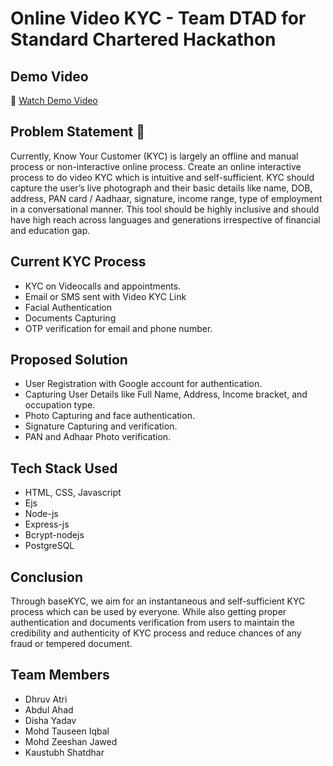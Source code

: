 # Online Video KYC - Team DTAD for Standard Chartered Hackathon

## Demo Video

🎥 [Watch Demo Video](https://github.com/dhruvatri/baseKYC/assets/139989297/ec102e19-9a7f-4f4c-ba83-67cc783e4c71)

## Problem Statement 📝
Currently, Know Your Customer (KYC) is largely an offline and manual process or non-interactive online process. Create an online interactive process to do video KYC which is intuitive and self-sufficient. KYC should capture the user’s live photograph and their basic details like name, DOB, address, PAN card / Aadhaar, signature, income range, type of employment in a conversational manner. This tool should be highly inclusive and should have high reach across languages and generations irrespective of financial and education gap.

## Current KYC Process
- KYC on Videocalls and appointments.
- Email or SMS sent with Video KYC Link
- Facial Authentication 
- Documents Capturing
- OTP verification for email and phone number.

## Proposed Solution
- User Registration with Google account for authentication.
- Capturing User Details like Full Name, Address, Income bracket, and occupation type.
- Photo Capturing and face authentication.
- Signature Capturing and verification.
- PAN and Adhaar Photo verification.

## Tech Stack Used
- HTML, CSS, Javascript 
- Ejs
- Node-js
- Express-js
- Bcrypt-nodejs
- PostgreSQL

## Conclusion
Through baseKYC, we aim for an instantaneous and self-sufficient KYC process which can be used by everyone. While also getting proper authentication and documents verification from users to maintain the credibility and authenticity of KYC process and reduce chances of any fraud or tempered document.

## Team Members
- Dhruv Atri
- Abdul Ahad
- Disha Yadav
- Mohd Tauseen Iqbal
- Mohd Zeeshan Jawed
- Kaustubh Shatdhar
